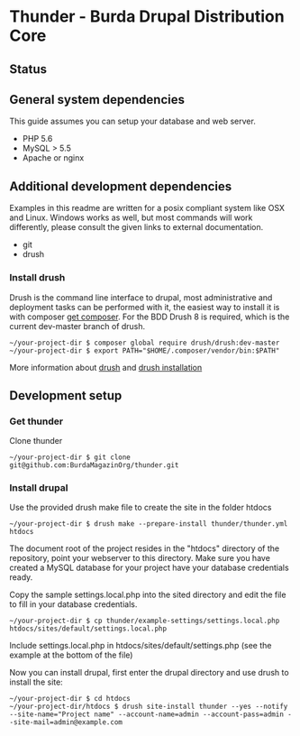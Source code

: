 # Thunder - Burda Drupal Distribution Core

## Status

## General system dependencies
This guide assumes you can setup your database and web server. 

* PHP 5.6
* MySQL > 5.5
* Apache or nginx

## Additional development dependencies
Examples in this readme are written for a posix compliant system like OSX and Linux. Windows works as well, but most 
commands will work differently, please consult the given links to external documentation.

* git
* drush

### Install drush
Drush is the command line interface to drupal, most administrative and deployment tasks can be performed with it, 
the easiest way to install it is with composer [get composer](https://getcomposer.org/download/). 
For the BDD Drush 8 is required, which is the current dev-master branch of drush.

    ~/your-project-dir $ composer global require drush/drush:dev-master
    ~/your-project-dir $ export PATH="$HOME/.composer/vendor/bin:$PATH"

More information about [drush](http://docs.drush.org/) and [drush installation](http://docs.drush.org/en/master/install/)

## Development setup
### Get thunder
Clone thunder
  
    ~/your-project-dir $ git clone git@github.com:BurdaMagazinOrg/thunder.git

### Install drupal
Use the provided drush make file to create the site in the folder htdocs

    ~/your-project-dir $ drush make --prepare-install thunder/thunder.yml htdocs

The document root of the project resides in the "htdocs" directory of the repository, point your webserver to this
directory. Make sure you have created a MySQL database for your project have your database credentials ready.

Copy the sample settings.local.php into the sited directory and edit the file to fill in your database credentials.

    ~/your-project-dir $ cp thunder/example-settings/settings.local.php htdocs/sites/default/settings.local.php

Include settings.local.php in htdocs/sites/default/settings.php (see the example at the bottom of the file)

Now you can install drupal, first enter the drupal directory and use drush to install the site:

    ~/your-project-dir $ cd htdocs
    ~/your-project-dir/htdocs $ drush site-install thunder --yes --notify --site-name="Project name" --account-name=admin --account-pass=admin --site-mail=admin@example.com
